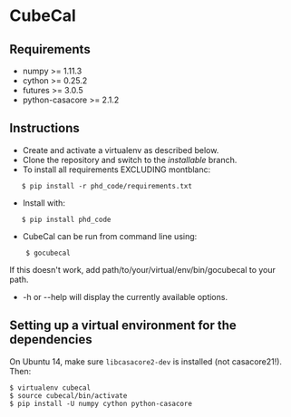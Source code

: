 # CubeCal

## Requirements

* numpy >= 1.11.3
* cython >= 0.25.2
* futures >= 3.0.5
* python-casacore >= 2.1.2

## Instructions

* Create and activate a virtualenv as described below.
* Clone the repository and switch to the _installable_ branch. 
* To install all requirements EXCLUDING montblanc:

```
   $ pip install -r phd_code/requirements.txt
```

* Install with:

```
   $ pip install phd_code
```

* CubeCal can be run from command line using: 

```
	$ gocubecal
```	 

If this doesn't work, add path/to/your/virtual/env/bin/gocubecal to your path.

* -h or --help will display the currently available options.

## Setting up a virtual environment for the dependencies

On Ubuntu 14, make sure ``libcasacore2-dev`` is installed (not casacore21!). Then:

```
$ virtualenv cubecal
$ source cubecal/bin/activate
$ pip install -U numpy cython python-casacore
```




